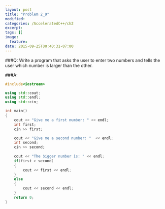```yaml
---
layout: post
title: "Problem 2_9"
modified:
categories: /AcceleratedC++/ch2
excerpt:
tags: []
image:
  feature:
date: 2015-09-25T00:40:31-07:00
---
```


###Q:
Write a program that asks the user to enter two numbers and tells the user which number is larger than the other.

###A:

```c++
#include<iostream>

using std::cout;
using std::endl;
using std::cin;

int main()
{
	cout << "Give me a first number: " << endl;
	int first;
	cin >> first;

	cout << "Give me a second number: "  << endl;
	int second;
	cin >> second;
	
	cout << "The bigger number is: " << endl;
	if(first > second)
	{
		cout << first << endl;
	}
	else
	{
		cout << second << endl;
	}
	return 0;
}
```